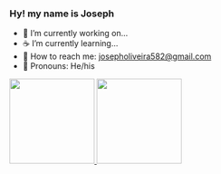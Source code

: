 
### Hy! my name is Joseph

- 🚩  I’m currently working on...
- ☕️  I’m currently learning...
- 💬  How to reach me: josepholiveira582@gmail.com
- 📢  Pronouns: He/his

<div>
  <a href="https://github.com/PastorelliJulia">
  <img height="150em" src="https://github-readme-stats.vercel.app/api?username=OliveiraJoseph&show_icons=true&theme=dark&include_all_comsits=true&count_private=true"/>
    <img height="150em" src="https://github-readme-stats.vercel.app/api/top-langs/?username=OliveiraJoseph&layout=compact&langs_count=7&theme=dark"/>

</div>
